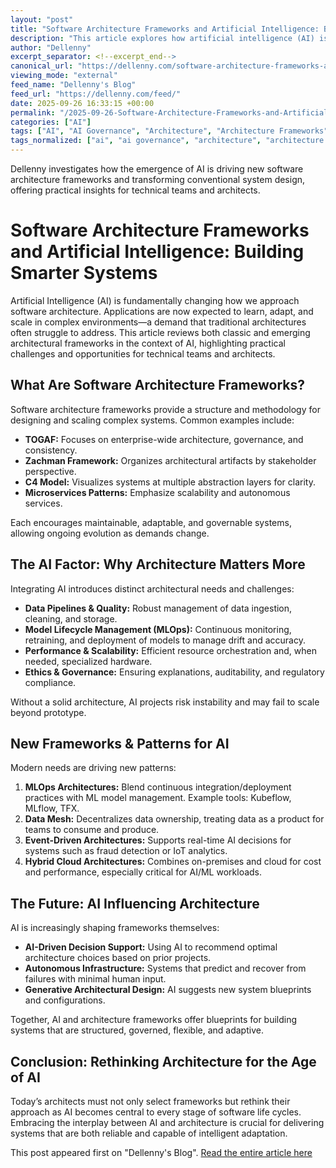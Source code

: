 ```yaml
---
layout: "post"
title: "Software Architecture Frameworks and Artificial Intelligence: Building Smarter Systems"
description: "This article explores how artificial intelligence (AI) is reshaping the way software systems are architected. Covering essential software architecture frameworks and new patterns emerging to meet AI's unique demands, the article examines challenges such as data pipelines, MLOps, governance, and the growing role of AI in shaping architectural practices."
author: "Dellenny"
excerpt_separator: <!--excerpt_end-->
canonical_url: "https://dellenny.com/software-architecture-frameworks-and-artificial-intelligence-building-smarter-systems/"
viewing_mode: "external"
feed_name: "Dellenny's Blog"
feed_url: "https://dellenny.com/feed/"
date: 2025-09-26 16:33:15 +00:00
permalink: "/2025-09-26-Software-Architecture-Frameworks-and-Artificial-Intelligence-Building-Smarter-Systems.html"
categories: ["AI"]
tags: ["AI", "AI Governance", "Architecture", "Architecture Frameworks", "C4 Model", "Continuous Deployment", "Data Mesh", "Ethics in AI", "Event Driven Architecture", "Hybrid Cloud", "Microservices", "MLOps", "Model Lifecycle Management", "Posts", "Scalability", "Self Healing Systems", "Software Architecture", "Solution Architecture", "TOGAF", "Zachman Framework"]
tags_normalized: ["ai", "ai governance", "architecture", "architecture frameworks", "c4 model", "continuous deployment", "data mesh", "ethics in ai", "event driven architecture", "hybrid cloud", "microservices", "mlops", "model lifecycle management", "posts", "scalability", "self healing systems", "software architecture", "solution architecture", "togaf", "zachman framework"]
---
```


Dellenny investigates how the emergence of AI is driving new software architecture frameworks and transforming conventional system design, offering practical insights for technical teams and architects.<!--excerpt_end-->

# Software Architecture Frameworks and Artificial Intelligence: Building Smarter Systems

Artificial Intelligence (AI) is fundamentally changing how we approach software architecture. Applications are now expected to learn, adapt, and scale in complex environments—a demand that traditional architectures often struggle to address. This article reviews both classic and emerging architectural frameworks in the context of AI, highlighting practical challenges and opportunities for technical teams and architects.

## What Are Software Architecture Frameworks?

Software architecture frameworks provide a structure and methodology for designing and scaling complex systems. Common examples include:

- **TOGAF:** Focuses on enterprise-wide architecture, governance, and consistency.
- **Zachman Framework:** Organizes architectural artifacts by stakeholder perspective.
- **C4 Model:** Visualizes systems at multiple abstraction layers for clarity.
- **Microservices Patterns:** Emphasize scalability and autonomous services.

Each encourages maintainable, adaptable, and governable systems, allowing ongoing evolution as demands change.

## The AI Factor: Why Architecture Matters More

Integrating AI introduces distinct architectural needs and challenges:

- **Data Pipelines & Quality:** Robust management of data ingestion, cleaning, and storage.
- **Model Lifecycle Management (MLOps):** Continuous monitoring, retraining, and deployment of models to manage drift and accuracy.
- **Performance & Scalability:** Efficient resource orchestration and, when needed, specialized hardware.
- **Ethics & Governance:** Ensuring explanations, auditability, and regulatory compliance.

Without a solid architecture, AI projects risk instability and may fail to scale beyond prototype.

## New Frameworks & Patterns for AI

Modern needs are driving new patterns:

1. **MLOps Architectures:** Blend continuous integration/deployment practices with ML model management. Example tools: Kubeflow, MLflow, TFX.
2. **Data Mesh:** Decentralizes data ownership, treating data as a product for teams to consume and produce.
3. **Event-Driven Architectures:** Supports real-time AI decisions for systems such as fraud detection or IoT analytics.
4. **Hybrid Cloud Architectures:** Combines on-premises and cloud for cost and performance, especially critical for AI/ML workloads.

## The Future: AI Influencing Architecture

AI is increasingly shaping frameworks themselves:

- **AI-Driven Decision Support:** Using AI to recommend optimal architecture choices based on prior projects.
- **Autonomous Infrastructure:** Systems that predict and recover from failures with minimal human input.
- **Generative Architectural Design:** AI suggests new system blueprints and configurations.

Together, AI and architecture frameworks offer blueprints for building systems that are structured, governed, flexible, and adaptive.

## Conclusion: Rethinking Architecture for the Age of AI

Today’s architects must not only select frameworks but rethink their approach as AI becomes central to every stage of software life cycles. Embracing the interplay between AI and architecture is crucial for delivering systems that are both reliable and capable of intelligent adaptation.

This post appeared first on "Dellenny's Blog". [Read the entire article here](https://dellenny.com/software-architecture-frameworks-and-artificial-intelligence-building-smarter-systems/)
